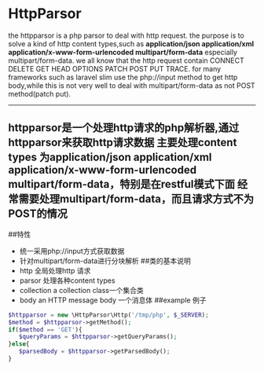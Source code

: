 HttpParsor
====
the httpparsor is a php parsor to deal with http request.
the purpose is to solve a kind of http content types,such as **application/json application/xml 
application/x-www-form-urlencoded multipart/form-data** especially multipart/form-data.
we all know that the http request contain CONNECT DELETE GET HEAD OPTIONS PATCH POST PUT TRACE. for many frameworks such as laravel 
 slim use the php://input method to get http body,while this is not very well to deal with multipart/form-data as not POST method(patch put).

-----
 httpparsor是一个处理http请求的php解析器,通过httpparsor来获取http请求数据
主要处理content types 为**application/json application/xml application/x-www-form-urlencoded multipart/form-data**，特别是在restful模式下面
经常需要处理multipart/form-data，而且请求方式不为POST的情况
-----
##特性
* 统一采用php://input方式获取数据
* 针对multipart/form-data进行分块解析
##类的基本说明
* http 全局处理http 请求
* parsor 处理各种content types
* collection a collection class一个集合类
* body an HTTP message body 一个消息体
##example 例子
```php
$httpparsor = new \HttpParsor\Http('/tmp/php', $_SERVER);
$method = $httpparsor->getMethod();
if($method == 'GET'){
   $queryParams = $httpparsor->getQueryParams();
}else{
   $parsedBody = $httpparsor->getParsedBody();
}


 
